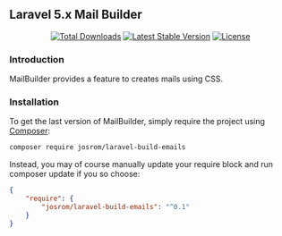 ## Laravel 5.x Mail Builder

<p align="center">
<a href="https://packagist.org/packages/josrom/laravel-build-emails"><img src="https://poser.pugx.org/josrom/laravel-build-emails/d/total.svg" alt="Total Downloads"></a>
<a href="https://packagist.org/packages/josrom/laravel-build-emails"><img src="https://poser.pugx.org/josrom/laravel-build-emails/v/stable.svg" alt="Latest Stable Version"></a>
<a href="https://packagist.org/packages/josrom/laravel-build-emails"><img src="https://poser.pugx.org/josrom/laravel-build-emails/license.svg" alt="License"></a>
</p>

### Introduction

MailBuilder provides a feature to creates mails using CSS.

### Installation

To get the last version of MailBuilder, simply require the project using [Composer](https://getcomposer.org/):

```bash
composer require josrom/laravel-build-emails
```

Instead, you may of course manually update your require block and run composer update if you so choose:

```json
{
    "require": {
        "josrom/laravel-build-emails": "^0.1"
    }
}
```